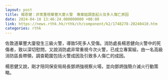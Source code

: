 ```yaml
---
layout: post
title: 楊恩健：非常重視華豐大廈火警　專案組調查起火及多人傷亡原因
date: 2024-04-10 13:46:24.000000000 +08:00
link: https://news.rthk.hk/rthk/ch/component/k2/1748278-20240410.htm
categories: rthk
---
```


佐敦道華豐大廈發生三級火警，導致5死多人受傷。消防處長楊恩健向火警中的死傷者，致以深切慰問，又說消防處非常重視今次火警，已成立專案組，由一名高級消防區長帶領，調查範圍包括火警成因及引致多人傷亡的成因。

楊恩健又說，剛才陪同保安局局長鄧炳強視察火場，並向鄧炳強簡介滅火行動策略。
